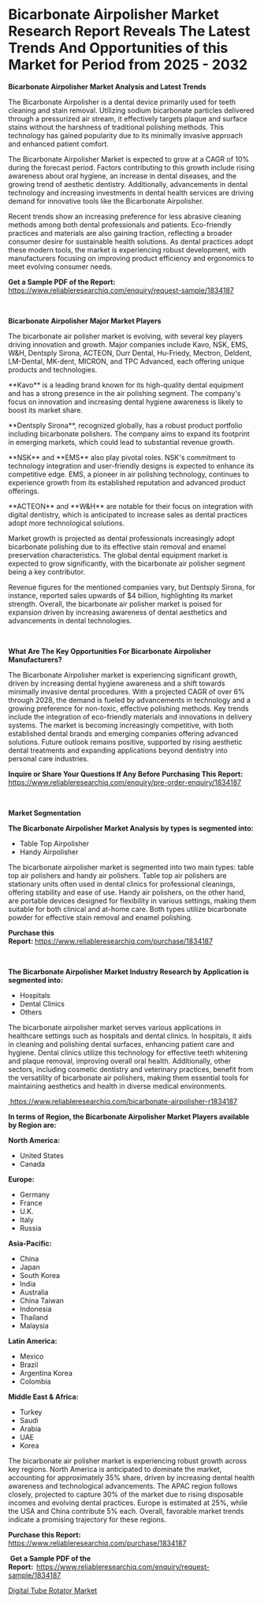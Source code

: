 <p><h1>Bicarbonate Airpolisher Market Research Report Reveals The Latest Trends And Opportunities of this Market for Period from 2025 - 2032</h1></p><p><strong>Bicarbonate Airpolisher Market Analysis and Latest Trends</strong></p>
<p><p>The Bicarbonate Airpolisher is a dental device primarily used for teeth cleaning and stain removal. Utilizing sodium bicarbonate particles delivered through a pressurized air stream, it effectively targets plaque and surface stains without the harshness of traditional polishing methods. This technology has gained popularity due to its minimally invasive approach and enhanced patient comfort.</p><p>The Bicarbonate Airpolisher Market is expected to grow at a CAGR of 10% during the forecast period. Factors contributing to this growth include rising awareness about oral hygiene, an increase in dental diseases, and the growing trend of aesthetic dentistry. Additionally, advancements in dental technology and increasing investments in dental health services are driving demand for innovative tools like the Bicarbonate Airpolisher.</p><p>Recent trends show an increasing preference for less abrasive cleaning methods among both dental professionals and patients. Eco-friendly practices and materials are also gaining traction, reflecting a broader consumer desire for sustainable health solutions. As dental practices adopt these modern tools, the market is experiencing robust development, with manufacturers focusing on improving product efficiency and ergonomics to meet evolving consumer needs.</p></p>
<p><strong>Get a Sample PDF of the Report:&nbsp;</strong> <a href="https://www.reliableresearchiq.com/enquiry/request-sample/1834187?utm_campaign=3086&utm_medium=2&utm_source=Github&utm_content=ia&utm_term=05032025&utm_id=bicarbonate-airpolisher">https://www.reliableresearchiq.com/enquiry/request-sample/1834187</a></p>
<p>&nbsp;</p>
<p><strong>Bicarbonate Airpolisher Major Market Players</strong></p>
<p><p>The bicarbonate air polisher market is evolving, with several key players driving innovation and growth. Major companies include Kavo, NSK, EMS, W&H, Dentsply Sirona, ACTEON, Durr Dental, Hu-Friedy, Mectron, Deldent, LM-Dental, MK-dent, MICRON, and TPC Advanced, each offering unique products and technologies.</p><p>**Kavo** is a leading brand known for its high-quality dental equipment and has a strong presence in the air polishing segment. The company's focus on innovation and increasing dental hygiene awareness is likely to boost its market share. </p><p>**Dentsply Sirona**, recognized globally, has a robust product portfolio including bicarbonate polishers. The company aims to expand its footprint in emerging markets, which could lead to substantial revenue growth.</p><p>**NSK** and **EMS** also play pivotal roles. NSK's commitment to technology integration and user-friendly designs is expected to enhance its competitive edge. EMS, a pioneer in air polishing technology, continues to experience growth from its established reputation and advanced product offerings.</p><p>**ACTEON** and **W&H** are notable for their focus on integration with digital dentistry, which is anticipated to increase sales as dental practices adopt more technological solutions. </p><p>Market growth is projected as dental professionals increasingly adopt bicarbonate polishing due to its effective stain removal and enamel preservation characteristics. The global dental equipment market is expected to grow significantly, with the bicarbonate air polisher segment being a key contributor.</p><p>Revenue figures for the mentioned companies vary, but Dentsply Sirona, for instance, reported sales upwards of $4 billion, highlighting its market strength. Overall, the bicarbonate air polisher market is poised for expansion driven by increasing awareness of dental aesthetics and advancements in dental technologies.</p></p>
<p>&nbsp;</p>
<p><strong>What Are The Key Opportunities For Bicarbonate Airpolisher Manufacturers?</strong></p>
<p><p>The Bicarbonate Airpolisher market is experiencing significant growth, driven by increasing dental hygiene awareness and a shift towards minimally invasive dental procedures. With a projected CAGR of over 6% through 2028, the demand is fueled by advancements in technology and a growing preference for non-toxic, effective polishing methods. Key trends include the integration of eco-friendly materials and innovations in delivery systems. The market is becoming increasingly competitive, with both established dental brands and emerging companies offering advanced solutions. Future outlook remains positive, supported by rising aesthetic dental treatments and expanding applications beyond dentistry into personal care industries.</p></p>
<p><strong>Inquire or Share Your Questions If Any Before Purchasing This Report:</strong> <a href="https://www.reliableresearchiq.com/enquiry/pre-order-enquiry/1834187?utm_campaign=3086&utm_medium=2&utm_source=Github&utm_content=ia&utm_term=05032025&utm_id=bicarbonate-airpolisher">https://www.reliableresearchiq.com/enquiry/pre-order-enquiry/1834187</a></p>
<p>&nbsp;</p>
<p><strong>Market Segmentation</strong></p>
<p><strong>The Bicarbonate Airpolisher Market Analysis by types is segmented into:</strong></p>
<p><ul><li>Table Top Airpolisher</li><li>Handy Airpolisher</li></ul></p>
<p><p>The bicarbonate airpolisher market is segmented into two main types: table top air polishers and handy air polishers. Table top air polishers are stationary units often used in dental clinics for professional cleanings, offering stability and ease of use. Handy air polishers, on the other hand, are portable devices designed for flexibility in various settings, making them suitable for both clinical and at-home care. Both types utilize bicarbonate powder for effective stain removal and enamel polishing.</p></p>
<p><strong>Purchase this Report:&nbsp;</strong><a href="https://www.reliableresearchiq.com/purchase/1834187?utm_campaign=3086&utm_medium=2&utm_source=Github&utm_content=ia&utm_term=05032025&utm_id=bicarbonate-airpolisher">https://www.reliableresearchiq.com/purchase/1834187</a></p>
<p>&nbsp;</p>
<p><strong>The Bicarbonate Airpolisher Market Industry Research by Application is segmented into:</strong></p>
<p><ul><li>Hospitals</li><li>Dental Clinics</li><li>Others</li></ul></p>
<p><p>The bicarbonate airpolisher market serves various applications in healthcare settings such as hospitals and dental clinics. In hospitals, it aids in cleaning and polishing dental surfaces, enhancing patient care and hygiene. Dental clinics utilize this technology for effective teeth whitening and plaque removal, improving overall oral health. Additionally, other sectors, including cosmetic dentistry and veterinary practices, benefit from the versatility of bicarbonate air polishers, making them essential tools for maintaining aesthetics and health in diverse medical environments.</p></p>
<p><a href="https://www.reliableresearchiq.com/bicarbonate-airpolisher-r1834187?utm_campaign=3086&utm_medium=2&utm_source=Github&utm_content=ia&utm_term=05032025&utm_id=bicarbonate-airpolisher">&nbsp;https://www.reliableresearchiq.com/bicarbonate-airpolisher-r1834187</a></p>
<p><strong>In terms of Region, the Bicarbonate Airpolisher Market Players available by Region are:</strong></p>
<p>
    <p> <strong> North America: </strong>
        <ul>
            <li>United States</li>
            <li>Canada</li>
        </ul>
        </p> 
    <p> <strong> Europe: </strong>
        <ul>
            <li>Germany</li>
            <li>France</li>
            <li>U.K.</li>
            <li>Italy</li>
            <li>Russia</li>
        </ul>
        </p> 
    <p> <strong> Asia-Pacific: </strong>
        <ul>
            <li>China</li>
            <li>Japan</li>
            <li>South Korea</li>
            <li>India</li>
            <li>Australia</li>
            <li>China Taiwan</li>
            <li>Indonesia</li>
            <li>Thailand</li>
            <li>Malaysia</li>
        </ul>
        </p> 
    <p> <strong> Latin America: </strong>
        <ul>
            <li>Mexico</li>
            <li>Brazil</li>
            <li>Argentina Korea</li>
            <li>Colombia</li>
        </ul>
        </p> 
    <p> <strong> Middle East & Africa: </strong>
        <ul>
            <li>Turkey</li>
            <li>Saudi</li>
            <li>Arabia</li>
            <li>UAE</li>
            <li>Korea</li>
        </ul>
    </p>
    </p>
<p><p>The bicarbonate air polisher market is experiencing robust growth across key regions. North America is anticipated to dominate the market, accounting for approximately 35% share, driven by increasing dental health awareness and technological advancements. The APAC region follows closely, projected to capture 30% of the market due to rising disposable incomes and evolving dental practices. Europe is estimated at 25%, while the USA and China contribute 5% each. Overall, favorable market trends indicate a promising trajectory for these regions.</p></p>
<p><strong>Purchase this Report: </strong><a href="https://www.reliableresearchiq.com/purchase/1834187?utm_campaign=3086&utm_medium=2&utm_source=Github&utm_content=ia&utm_term=05032025&utm_id=bicarbonate-airpolisher">https://www.reliableresearchiq.com/purchase/1834187</a></p>
<p>&nbsp;<strong>Get a Sample PDF of the Report:&nbsp;&nbsp;</strong><a href="https://www.reliableresearchiq.com/enquiry/request-sample/1834187?utm_campaign=3086&utm_medium=2&utm_source=Github&utm_content=ia&utm_term=05032025&utm_id=bicarbonate-airpolisher">https://www.reliableresearchiq.com/enquiry/request-sample/1834187</a></p>
<p><strong></strong></p>
<p><p><a href="https://github.com/jhamygunler/Market-Research-Report-List-1/blob/main/digital-tube-rotator-market.md?utm_campaign=3086&utm_medium=2&utm_source=Github&utm_content=ia&utm_term=05032025&utm_id=bicarbonate-airpolisher">Digital Tube Rotator Market</a></p></p>